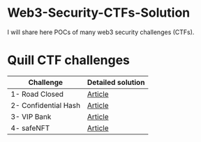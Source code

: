 # Web3-Security-CTFs-Solution
I will share here POCs of many web3 security challenges (CTFs).
# Quill CTF challenges
| **Challenge**  |  **Detailed solution** |
| ------------- | ------------- |
| 1- Road Closed  | [Article](https://eidoox.hashnode.dev/quillctfs-1-road-closed-solidity-security)|
| 2- Confidential Hash | [Article](https://eidoox.hashnode.dev/quilctfs-2-confidential-hash-solidity-security)|
| 3- VIP Bank | [Article](https://eidoox.hashnode.dev/quillctfs-3-vip-bank-solidity-security)|
| 4- safeNFT | [Article](https://eidoox.hashnode.dev/quillctfs-4-safenft-solidity-security)|


